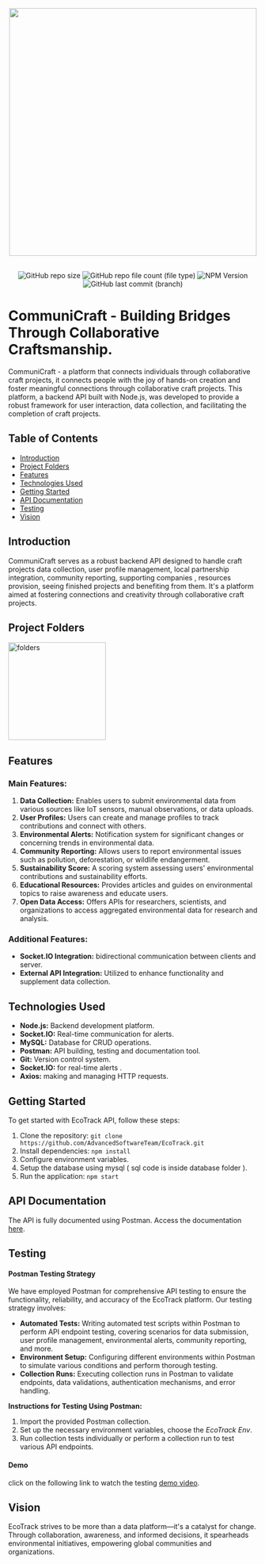 <div align="center">
  <img src="https://github.com/yazansedih/CommuniCraft1/assets/137224224/b0611ed2-b705-4e2f-9d2c-b1048d39eeb1" width=500px/>
  <br />
  <br />

 ![GitHub repo size](https://img.shields.io/github/repo-size/BaraSedih11/EcoTrack) ![GitHub repo file count (file type)](https://img.shields.io/github/directory-file-count/BaraSedih11/EcoTrack) ![NPM Version](https://img.shields.io/npm/v/npm) ![GitHub last commit (branch)](https://img.shields.io/github/last-commit/BaraSedih11/EcoTrack/main)
 
</div>  

<h1>CommuniCraft - Building Bridges Through	Collaborative	Craftsmanship.</h1>
CommuniCraft - a platform that connects individuals through collaborative craft projects, it connects people with the joy of hands-on 
creation and foster meaningful connections through collaborative craft projects. This platform, a backend API built with Node.js, was developed to provide a robust framework for user interaction, data collection, and facilitating the completion of craft projects.

## Table of Contents

- [Introduction](#introduction)
- [Project Folders](#project-folders)
- [Features](#features)
- [Technologies Used](#technologies-used)
- [Getting Started](#getting-started)
- [API Documentation](#api-documentation)
- [Testing](#testing)
- [Vision](#vision)


## Introduction

CommuniCraft serves as a robust backend API designed to handle craft projects data collection, user profile management, local partnership integration, community reporting, supporting companies
, resources provision, seeing finished projects and benefiting from them. It's a platform aimed at fostering connections and creativity through collaborative craft projects.

## Project Folders

<img width="197" alt="folders" src="https://github.com/yazansedih/CommuniCraft1/assets/137224224/02804294-c395-4c73-af4e-ba6f2fc8f510">

## Features

### Main Features:

1. **Data Collection:** Enables users to submit environmental data from various sources like IoT sensors, manual observations, or data uploads.
2. **User Profiles:** Users can create and manage profiles to track contributions and connect with others.
3. **Environmental Alerts:** Notification system for significant changes or concerning trends in environmental data.
4. **Community Reporting:** Allows users to report environmental issues such as pollution, deforestation, or wildlife endangerment.
5. **Sustainability Score:** A scoring system assessing users' environmental contributions and sustainability efforts.
6. **Educational Resources:** Provides articles and guides on environmental topics to raise awareness and educate users.
7. **Open Data Access:** Offers APIs for researchers, scientists, and organizations to access aggregated environmental data for research and analysis.

### Additional Features:

- **Socket.IO Integration:** bidirectional communication between clients and server.
- **External API Integration:** Utilized to enhance functionality and supplement data collection.

## Technologies Used

- **Node.js:** Backend development platform.
- **Socket.IO:** Real-time communication for alerts.
- **MySQL:** Database for CRUD operations.
- **Postman:** API building, testing and documentation tool.
- **Git:** Version control system.
- **Socket.IO:** for real-time alerts .
- **Axios:** making and managing HTTP requests.

## Getting Started

To get started with EcoTrack API, follow these steps:

1. Clone the repository: `git clone https://github.com/AdvancedSoftwareTeam/EcoTrack.git` 
2. Install dependencies: `npm install`
3. Configure environment variables.
4. Setup the database using mysql ( sql code is inside database folder ).
5. Run the application: `npm start`

## API Documentation

The API is fully documented using Postman. Access the documentation [here](https://documenter.getpostman.com/view/29528140/2s9YkuZyR9).

## Testing

#### Postman Testing Strategy

We have employed Postman for comprehensive API testing to ensure the functionality, reliability, and accuracy of the EcoTrack platform. Our testing strategy involves:

- **Automated Tests:** Writing automated test scripts within Postman to perform API endpoint testing, covering scenarios for data submission, user profile management, environmental alerts, community reporting, and more.
- **Environment Setup:** Configuring different environments within Postman to simulate various conditions and perform thorough testing.
- **Collection Runs:** Executing collection runs in Postman to validate endpoints, data validations, authentication mechanisms, and error handling.

**Instructions for Testing Using Postman:**

1. Import the provided Postman collection.
2. Set up the necessary environment variables, choose the *EcoTrack Env*.
3. Run collection tests individually or perform a collection run to test various API endpoints.

#### Demo 

click on the following link to watch the testing [demo video](https://drive.google.com/file/d/1IhVZ-JUvbNWw50SRC-YMC2zegsws5C2s/view?usp=sharing).

## Vision

EcoTrack strives to be more than a data platform—it's a catalyst for change. Through collaboration, awareness, and informed decisions, it spearheads environmental initiatives, empowering global communities and organizations.
